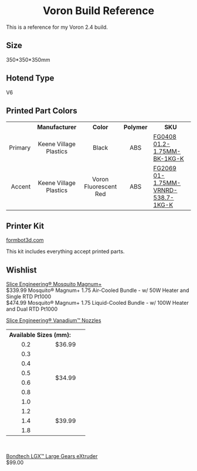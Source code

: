 <h1 align=center>Voron Build Reference</h1>

This is a reference for my Voron 2.4 build.


## Size

350\*350\*350mm


## Hotend Type

V6


## Printed Part Colors

<table>
    <tr>
        <th></th>
        <th>Manufacturer</th>
        <th>Color</th>
        <th>Polymer</th>
        <th>SKU</th>
    </tr>
    <tr></tr>
    <tr>
        <td align=right>Primary</td>
        <td align=center>Keene Village Plastics</td>
        <td align=center>Black</td>
        <td align=center>ABS</td>
        <td align=left><a href="https://www.villageplastics.com/product/the-filament-koil/">FG0408 01.2-1.75MM-BK-1KG-K</a></td>
    </tr>
    <tr></tr>
    <tr>
        <td align=right>Accent</td>
        <td align=center>Keene Village Plastics</td>
        <td align=center>Voron Fluorescent Red</td>
        <td align=center>ABS</td>
        <td align=left><a href="https://www.villageplastics.com/product/the-filament-koil/">FG2069 01-1.75MM-VRNRD-538.7-1KG-K</a></td>
    </tr>
</table>


## Printer Kit

[formbot3d.com](https://www.formbot3d.com/products/voron-24-corexy-3d-printer-kit-with-different-print-sizes-for-choice-161)

This kit includes everything accept printed parts.


## Wishlist

[Slice Engineering® Mosquito Magnum+](https://www.sliceengineering.com/products/mosquito-magnum-plus)\
$339.99 Mosquito® Magnum+ 1.75 Air-Cooled Bundle - w/ 50W Heater and Single RTD Pt1000\
$474.99 Mosquito® Magnum+ 1.75 Liquid-Cooled Bundle - w/ 100W Heater and Dual RTD Pt1000

[Slice Engineering® Vanadium™ Nozzles](https://www.sliceengineering.com/products/vanadium-nozzle?variant=29783462510664)

<table>
    <tr>
        <th colspan=10 align=left>Available Sizes (mm):</th>
    </tr>
    <tr></tr>
    <tr>
        <td width="92" align=center>0.2</td>
        <td width="92" align=center>$36.99</td>
    </tr>
    <tr></tr>
    <tr>
        <td align=center>0.3</td>
        <td rowspan=11 align=center>$34.99</td>
    </tr>
    <tr></tr>
    <tr>
        <td align=center>0.4</td>
    </tr>
    <tr></tr>
    <tr>
        <td align=center>0.5</td>
    </tr>
    <tr></tr>
    <tr>
        <td align=center>0.6</td>
    </tr>
    <tr></tr>
    <tr>
        <td align=center>0.8</td>
    </tr>
    <tr></tr>
    <tr>
        <td align=center>1.0</td>
    </tr>
    <tr></tr>
    <tr>
        <td align=center>1.2</td>
        <td rowspan=5 align=center>$39.99</td>
    </tr>
    <tr></tr>
    <tr>
        <td align=center>1.4</td>
    </tr>
    <tr></tr>
    <tr>
        <td align=center>1.8</td>
    </tr>
</table><br>

[Bondtech LGX™ Large Gears eXtruder](https://www.bondtech.se/product/lgx-large-gears-extruder/)\
$99.00
